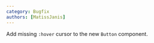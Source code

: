 ```yaml
---
category: Bugfix
authors: [MatissJanis]
---
```


Add missing `:hover` cursor to the new `Button` component.
